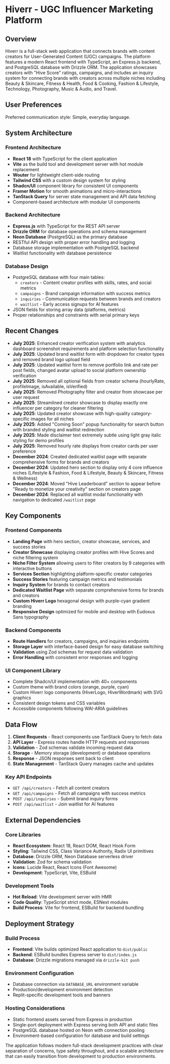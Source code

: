 # Hiverr - UGC Influencer Marketing Platform

## Overview

Hiverr is a full-stack web application that connects brands with content creators for User-Generated Content (UGC) campaigns. The platform features a modern React frontend with TypeScript, an Express.js backend, and PostgreSQL database with Drizzle ORM. The application showcases creators with "Hive Score" ratings, campaigns, and includes an inquiry system for connecting brands with creators across multiple niches including Beauty & Skincare, Fitness & Health, Food & Cooking, Fashion & Lifestyle, Technology, Photography, Music & Audio, and Travel.

## User Preferences

Preferred communication style: Simple, everyday language.

## System Architecture

### Frontend Architecture
- **React 18** with TypeScript for the client application
- **Vite** as the build tool and development server with hot module replacement
- **Wouter** for lightweight client-side routing
- **Tailwind CSS** with a custom design system for styling
- **Shadcn/UI** component library for consistent UI components
- **Framer Motion** for smooth animations and micro-interactions
- **TanStack Query** for server state management and API data fetching
- Component-based architecture with modular UI components

### Backend Architecture
- **Express.js** with TypeScript for the REST API server
- **Drizzle ORM** for database operations and schema management
- **Neon Database** (PostgreSQL) as the primary database
- RESTful API design with proper error handling and logging
- Database storage implementation with PostgreSQL backend
- Waitlist functionality with database persistence

### Database Design
- PostgreSQL database with four main tables:
  - `creators` - Content creator profiles with skills, rates, and social metrics
  - `campaigns` - Brand campaign information with success metrics
  - `inquiries` - Communication requests between brands and creators
  - `waitlist` - Early access signups for AI features
- JSON fields for storing array data (platforms, metrics)
- Proper relationships and constraints with serial primary keys

## Recent Changes
- **July 2025**: Enhanced creator verification system with analytics dashboard screenshot requirements and platform selection functionality
- **July 2025**: Updated brand waitlist form with dropdown for creator types and removed brand logo upload field
- **July 2025**: Updated waitlist form to remove portfolio link and rate per post fields, changed avatar upload to social platform ownership verification
- **July 2025**: Removed all optional fields from creator schema (hourlyRate, profileImage, isAvailable, isVerified)
- **July 2025**: Removed Photography filter and creator from showcase per user request
- **July 2025**: Streamlined creator showcase to display exactly one influencer per category for cleaner filtering
- **July 2025**: Updated creator showcase with high-quality category-specific images for all niches
- **July 2025**: Added "Coming Soon" popup functionality for search button with branded styling and waitlist redirection
- **July 2025**: Made disclaimer text extremely subtle using light gray italic styling for demo profiles
- **July 2025**: Removed hourly rate displays from creator cards per user preference
- **December 2024**: Created dedicated waitlist page with separate comprehensive forms for brands and creators
- **December 2024**: Updated hero section to display only 4 core influence niches (Lifestyle & Fashion, Food & Lifestyle, Beauty & Skincare, Fitness & Wellness)
- **December 2024**: Moved "Hive Leaderboard" section to appear before "Ready to monetize your creativity" section on creators page
- **December 2024**: Replaced all waitlist modal functionality with navigation to dedicated `/waitlist` page

## Key Components

### Frontend Components
- **Landing Page** with hero section, creator showcase, services, and success stories
- **Creator Showcase** displaying creator profiles with Hive Scores and niche filtering system
- **Niche Filter System** allowing users to filter creators by 9 categories with interactive buttons
- **Services Section** highlighting platform-specific creator categories
- **Success Stories** featuring campaign metrics and testimonials
- **Inquiry System** for brands to contact creators
- **Dedicated Waitlist Page** with separate comprehensive forms for brands and creators
- **Custom Hiverr Logo** hexagonal design with purple-cyan gradient branding
- **Responsive Design** optimized for mobile and desktop with Eudoxus Sans typography

### Backend Components
- **Route Handlers** for creators, campaigns, and inquiries endpoints
- **Storage Layer** with interface-based design for easy database switching
- **Validation** using Zod schemas for request data validation
- **Error Handling** with consistent error responses and logging

### UI Component Library
- Complete Shadcn/UI implementation with 40+ components
- Custom theme with brand colors (orange, purple, cyan)
- Custom Hiverr logo components (HiverLogo, HiverWordmark) with SVG graphics
- Consistent design tokens and CSS variables
- Accessible components following WAI-ARIA guidelines

## Data Flow

1. **Client Requests** - React components use TanStack Query to fetch data
2. **API Layer** - Express routes handle HTTP requests and responses
3. **Validation** - Zod schemas validate incoming request data
4. **Storage** - Memory storage (development) or database operations
5. **Response** - JSON responses sent back to client
6. **State Management** - TanStack Query manages cache and updates

### Key API Endpoints
- `GET /api/creators` - Fetch all content creators
- `GET /api/campaigns` - Fetch all campaigns with success metrics
- `POST /api/inquiries` - Submit brand inquiry forms
- `POST /api/waitlist` - Join waitlist for AI features

## External Dependencies

### Core Libraries
- **React Ecosystem**: React 18, React DOM, React Hook Form
- **Styling**: Tailwind CSS, Class Variance Authority, Radix UI primitives
- **Database**: Drizzle ORM, Neon Database serverless driver
- **Validation**: Zod for schema validation
- **Icons**: Lucide React, React Icons (Font Awesome)
- **Development**: TypeScript, Vite, ESBuild

### Development Tools
- **Hot Reload**: Vite development server with HMR
- **Code Quality**: TypeScript strict mode, ESNext modules
- **Build Process**: Vite for frontend, ESBuild for backend bundling

## Deployment Strategy

### Build Process
- **Frontend**: Vite builds optimized React application to `dist/public`
- **Backend**: ESBuild bundles Express server to `dist/index.js`
- **Database**: Drizzle migrations managed via `drizzle-kit push`

### Environment Configuration
- Database connection via `DATABASE_URL` environment variable
- Production/development environment detection
- Replit-specific development tools and banners

### Hosting Considerations
- Static frontend assets served from Express in production
- Single-port deployment with Express serving both API and static files
- PostgreSQL database hosted on Neon with connection pooling
- Environment-based configuration for database and build settings

The application follows modern full-stack development practices with clear separation of concerns, type safety throughout, and a scalable architecture that can easily transition from development to production environments.